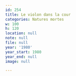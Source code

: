 ```yaml
---
id: 254
title: Le violon dans la cour
categories: Natures mortes
w: 100
h: 120
location: null
note: null
file: null
year: '1980'
year_start: 1980
year_end: null
image: null

---
```

